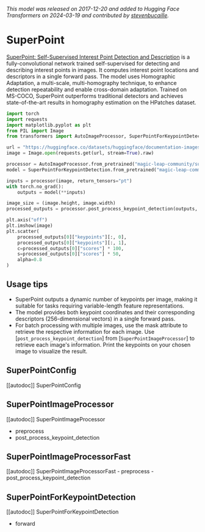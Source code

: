 <!--Copyright 2024 The HuggingFace Team. All rights reserved.

Licensed under the MIT License; you may not use this file except in compliance with
the License.

Unless required by applicable law or agreed to in writing, software distributed under the License is distributed on
an "AS IS" BASIS, WITHOUT WARRANTIES OR CONDITIONS OF ANY KIND, either express or implied. See the License for the
specific language governing permissions and limitations under the License.

⚠️ Note that this file is in Markdown but contain specific syntax for our doc-builder (similar to MDX) that may not be
rendered properly in your Markdown viewer.

-->
*This model was released on 2017-12-20 and added to Hugging Face Transformers on 2024-03-19 and contributed by [stevenbucaille](https://huggingface.co/stevenbucaille).*

# SuperPoint

[SuperPoint: Self-Supervised Interest Point Detection and Description](https://huggingface.co/papers/1712.07629) is a fully-convolutional network trained self-supervised for detecting and describing interest points in images. It computes interest point locations and descriptors in a single forward pass. The model uses Homographic Adaptation, a multi-scale, multi-homography technique, to enhance detection repeatability and enable cross-domain adaptation. Trained on MS-COCO, SuperPoint outperforms traditional detectors and achieves state-of-the-art results in homography estimation on the HPatches dataset.

<hfoptions id="usage">
<hfoption id="AutoModel">

```py
import torch
import requests
import matplotlib.pyplot as plt
from PIL import Image
from transformers import AutoImageProcessor, SuperPointForKeypointDetection

url = "https://huggingface.co/datasets/huggingface/documentation-images/resolve/main/pipeline-cat-chonk.jpeg"
image = Image.open(requests.get(url, stream=True).raw)

processor = AutoImageProcessor.from_pretrained("magic-leap-community/superpoint")
model = SuperPointForKeypointDetection.from_pretrained("magic-leap-community/superpoint", dtype="auto")

inputs = processor(image, return_tensors="pt")
with torch.no_grad():
    outputs = model(**inputs)

image_size = (image.height, image.width)
processed_outputs = processor.post_process_keypoint_detection(outputs, [image_size])

plt.axis("off")
plt.imshow(image)
plt.scatter(
    processed_outputs[0]["keypoints"][:, 0],
    processed_outputs[0]["keypoints"][:, 1],
    c=processed_outputs[0]["scores"] * 100,
    s=processed_outputs[0]["scores"] * 50,
    alpha=0.8
)
```

</hfoption>
</hfoptions>

## Usage tips

- SuperPoint outputs a dynamic number of keypoints per image, making it suitable for tasks requiring variable-length feature representations.
- The model provides both keypoint coordinates and their corresponding descriptors (256-dimensional vectors) in a single forward pass.
- For batch processing with multiple images, use the mask attribute to retrieve the respective information for each image. Use [`post_process_keypoint_detection`] from [`SuperPointImageProcessor`] to retrieve each image's information. Print the keypoints on your chosen image to visualize the result.

## SuperPointConfig

[[autodoc]] SuperPointConfig

## SuperPointImageProcessor

[[autodoc]] SuperPointImageProcessor

- preprocess
- post_process_keypoint_detection

## SuperPointImageProcessorFast

[[autodoc]] SuperPointImageProcessorFast
    - preprocess
    - post_process_keypoint_detection

## SuperPointForKeypointDetection

[[autodoc]] SuperPointForKeypointDetection

- forward

